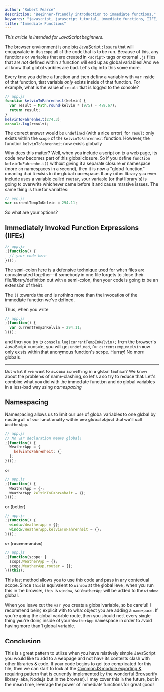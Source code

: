```yaml
---
author: "Robert Pearce"
description: "Beginner-friendly introduction to immediate functions."
keywords: "javascript, javascript tutorial, immediate functions, IIFE, kelvin to fahrenheit"
title: "Immediate Functions"
---
```


_This article is intended for JavaScript beginners._

The browser environment is one big JavaScript `closure` that will encapsulate in
its `scope` all of the code that is to be run. Because of this, any functions or
variables that are created in `<script>` tags or external `.js` files that are
_not_ defined within a function will end up as global variables! And we all know
that global varibles are bad. Let's dig in to this some more.

Every time you define a function and then define a variable with `var` inside of
that function, that variable _only_ exists inside of that function. For example,
what is the value of `result` that is logged to the console?

```javascript
// app.js
function kelvinToFahrenheit(kelvin) {
  var result = Math.round(kelvin * (9/5) - 459.67);
  return result;
}
kelvinToFahrenheit(274.3);
console.log(result);
```

The correct answer would be `undefined` (with a nice error), for `result` only
exists within the `scope` of the `kelvinToFahrenheit` function. However, the
function `kelvinToFahrenheit` now exists globally.

Why does this matter? Well, when you include a script on to a web page, its code
now becomes part of this global closure. So if you define
`function kelvinToFahrenheit()` without giving it a separate closure or
namespace (more on namespaces in a second), then it is now a "global function,"
meaning that it exists in the global namespace. If any other library you ever
include uses a variable called `router`, your variable (or that library's) is
going to overwrite whichever came before it and cause massive issues. The same
thing is true for variables:

```javascript
// app.js
var currentTempInKelvin = 294.11;
```

So what are your options?

## Immediately Invoked Function Expressions (IIFEs)

```javascript
// app.js
;(function() {
  // your code here
})();
```

The semi-colon here is a defensive technique used for when files are
concatenated together--if somebody in one file forgets to close their
file/library/definition out with a semi-colon, then your code is going to be an
extension of theirs.

The `()` towards the end is nothing more than the invocation of the immediate
function we've defined.

Thus, when you write

```javascript
// app.js
;(function() {
  var currentTempInKelvin = 294.11;
})();
```

and then you try to `console.log(currentTempInKelvin);` from the browser's
JavaScript console, you will get `undefined`, for `currentTempInKelvin` now only
exists within that anonymous function's scope. Hurray! No more globals.

* * *

But what if we want to access something in a global fashion? We know about the
problems of name-clashing, so let's also try to reduce that. Let's combine what
you did with the immediate function and do global variables in a less-bad way
using _namespacing_.

## Namespacing

Namespacing allows us to limit our use of global variables to one global by
nesting all of our functionality within one global object that we'll call
`WeatherApp`.

```javascript
// app.js
// No var declaration means global!
;(function() {
  WeatherApp = {
    kelvinToFahrenheit: {}
  };
})();
```

or

```javascript
// app.js
;(function() {
  WeatherApp = {};
  WeatherApp.kelvinToFahrenheit = {};
})();
```

or (better)

```javascript
// app.js
;(function() {
  window.WeatherApp = {};
  window.WeatherApp.kelvinToFahrenheit = {};
})();
```

or (recommended)

```javascript
// app.js
;(function(scope) {
  scope.WeatherApp = {};
  scope.WeatherApp.router = {};
})(this);
```

This last method allows you to use this code and pass in any contextual scope.
Since `this` is equivalent to `window` at the global level, when you run this in
the browser, `this` is `window`, so `WeatherApp` will be added to the `window`
global.

When you leave out the `var`, you create a global variable, so be careful! I
recommend being explicit with to what object you are adding a `namespace`. If
you're going the global variable route, then you should nest every single thing
you're doing inside of your `WeatherApp` namespace in order to avoid having more
than 1 global variable.

## Conclusion

This is a great pattern to utilize when you have relatively simple JavaScript
you would like to add to a webpage and not have its contents clash with other
libraries & code. If your code begins to get too complicated for this file, then
we can start to look at the [CommonJS module exporting & requiring
pattern](http://wiki.commonjs.org/wiki/Modules/1.1) that is currently
implemented by the wonderful [Browserify](http://browserify.org) library (aka,
Node.js but in the browser). I may cover this in the future, but in the mean
time, leverage the power of immediate functions for great good!
